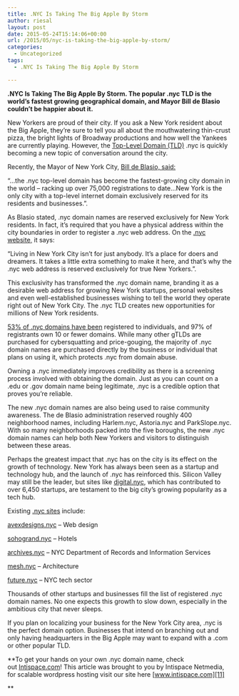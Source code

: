 ```yaml
---
title: .NYC Is Taking The Big Apple By Storm
author: riesal
layout: post
date: 2015-05-24T15:14:06+00:00
url: /2015/05/nyc-is-taking-the-big-apple-by-storm/
categories:
  - Uncategorized
tags:
  - .NYC Is Taking The Big Apple By Storm

---
```

**.NYC Is Taking The Big Apple By Storm. The popular .nyc TLD is the world’s fastest growing geographical domain, and Mayor Bill de Blasio couldn’t be happier about it.**<span id="more-1619"></span>

New Yorkers are proud of their city. If you ask a New York resident about the Big Apple, they’re sure to tell you all about the mouthwatering thin-crust pizza, the bright lights of Broadway productions and how well the Yankees are currently playing. However, the<span class="Apple-converted-space"> </span>[Top-Level Domain (TLD)][1]<span class="Apple-converted-space"> </span>.nyc is quickly becoming a new topic of conversation around the city.

Recently, the Mayor of New York City,<span class="Apple-converted-space"> </span>[Bill de Blasio, said:][2]

“…the .nyc top-level domain has become the fastest-growing city domain in the world – racking up over 75,000 registrations to date…New York is the only city with a top-level internet domain exclusively reserved for its residents and businesses.”.

As Blasio stated, .nyc domain names are reserved exclusively for New York residents. In fact, it’s required that you have a physical address within the city boundaries in order to register a .nyc web address. On the<span class="Apple-converted-space"> </span>[.nyc website,][3]<span class="Apple-converted-space"> </span>it says:

“Living in New York City isn’t for just anybody. It’s a place for doers and dreamers. It takes a little extra something to make it here, and that’s why the .nyc web address is reserved exclusively for true New Yorkers.”.

This exclusivity has transformed the<span class="Apple-converted-space"> </span>.nyc domain name, branding it as a desirable web address for growing New York startups, personal websites and even well-established businesses wishing to tell the world they operate right out of New York City. The .nyc TLD creates new opportunities for millions of New York residents.

[53% of .nyc domains have been][2]<span class="Apple-converted-space"> </span>registered to individuals, and 97% of registrants own 10 or fewer domains. While many other gTLDs are purchased for cybersquatting and price-gouging, the majority of .nyc domain names are purchased directly by the business or individual that plans on using it, which protects .nyc from domain abuse.

Owning a .nyc immediately improves credibility as there is a screening process involved with obtaining the domain. Just as you can count on a .edu or .gov domain name being legitimate, .nyc is a credible option that proves you’re reliable.

The new .nyc domain names are also being used to raise community awareness. The de Blasio administration reserved roughly 400 neighborhood names, including Harlem.nyc, Astoria.nyc and ParkSlope.nyc. With so many neighborhoods packed into the five boroughs, the new .nyc domain names can help both New Yorkers and visitors to distinguish between these areas.

Perhaps the greatest impact that .nyc has on the city is its effect on the growth of technology. New York has always been seen as a startup and technology hub, and the launch of .nyc has reinforced this. Silicon Valley may still be the leader, but sites like<span class="Apple-converted-space"> </span>[digital.nyc][4], which has contributed to over 6,450 startups, are testament to the big city’s growing popularity as a tech hub.

Existing<span class="Apple-converted-space"> </span>[.nyc sites][5]<span class="Apple-converted-space"> </span>include:

[avexdesigns.nyc][6]<span class="Apple-converted-space"> </span>– Web design

[sohogrand.nyc][7]<span class="Apple-converted-space"> </span>– Hotels

[archives.nyc][8]<span class="Apple-converted-space"> </span>– NYC Department of Records and Information Services

[mesh.nyc][9]<span class="Apple-converted-space"> </span>– Architecture

[future.nyc][10]<span class="Apple-converted-space"> </span>– NYC tech sector

Thousands of other startups and businesses fill the list of registered .nyc domain names. No one expects this growth to slow down, especially in the ambitious city that never sleeps.

If you plan on localizing your business for the New York City area, .nyc is the perfect domain option. Businesses that intend on branching out and only having headquarters in the Big Apple may want to expand with a .com or other popular TLD.

**To get your hands on your own .nyc domain name, check out<span class="Apple-converted-space"> </span>[Intispace.com][11]! This article was brought to you by Intispace Netmedia, for scalable wordpress hosting visit our site here<span class="Apple-converted-space"> </span>[www.intispace.com][11]
  
**

 [1]: http://blog.intispace.com/2015/03/a-glance-of-top-level-domains-and-subdomains/
 [2]: http://www.thedomains.com/2015/05/15/mayor-of-new-york-brags-on-nyc-97-of-registrants-own-10-or-less-domains/
 [3]: http://www.ownit.nyc/what-it-is
 [4]: http://www.digital.nyc/
 [5]: http://www.ownit.nyc/whos-using-it
 [6]: http://avexdesigns.nyc/
 [7]: http://www.sohogrand.nyc/
 [8]: http://www.archives.nyc/
 [9]: http://www.mesh.nyc/
 [10]: http://www.future.nyc/
 [11]: https://intispace.com/